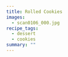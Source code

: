 ```yaml
---
title: Rolled Cookies
images:
  - scan0106_000.jpg
recipe_tags:
  - dessert
  - cookies
summary: ""
---
```


